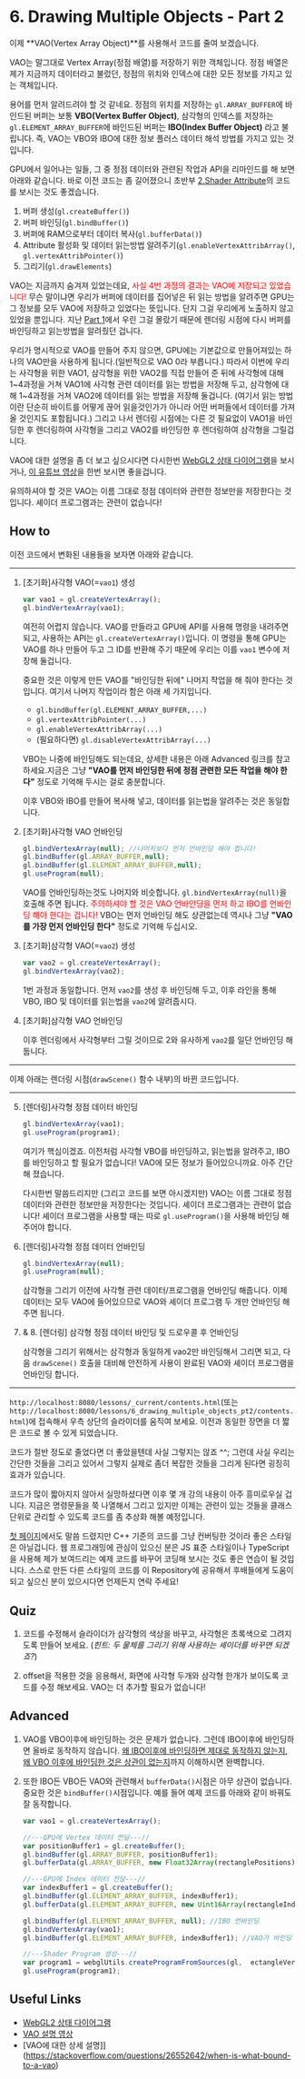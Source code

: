 # 6. Drawing Multiple Objects - Part 2

이제 **VAO(Vertex Array Object)**를 사용해서 코드를 줄여 보겠습니다.

VAO는 말그대로 Vertex Array(정점 배열)를 저장하기 위한 객체입니다. 정점 배열은 제가 지금까지 데이터라고 불렀던, 정점의 위치와 인덱스에 대한 모든 정보를 가지고 있는 객체입니다. 

용어를 먼저 알려드려야 할 것 같네요. 정점의 위치를 저장하는 `gl.ARRAY_BUFFER`에 바인드된 버퍼는 보통 **VBO(Vertex Buffer Object)**, 삼각형의 인덱스를 저장하는 `gl.ELEMENT_ARRAY_BUFFER`에 바인드된 버퍼는 **IBO(Index Buffer Object)** 라고 불립니다. 즉, VAO는 VBO와 IBO에 대한 정보 플러스 데이터 해석 방법를 가지고 있는 것입니다.

GPU에서 일어나는 일들, 그 중 정점 데이터와 관련된 작업과 API을 리마인드를 해 보면 아래와 같습니다. 바로 이전 코드는 좀 길어졌으니 초반부 [2.Shader Attribute](../2_shader_attribute/contents.html)의 코드를 보시는 것도 좋겠습니다.

1. 버퍼 생성(`gl.createBuffer()`)
2. 버퍼 바인딩(`gl.bindBuffer()`)
3. 버퍼에 RAM으로부터 데이터 복사(`gl.bufferData()`)
4. Attribute 활성화 및 데이터 읽는방법 알려주기(`gl.enableVertexAttribArray()`, `gl.vertexAttribPointer()`)
5. 그리기(`gl.drawElements`)

VAO는 지금까지 숨겨져 있었는데요, <span style="color:red">사실 4번 과정의 결과는 VAO에 저장되고 있었습니다!</span> 무슨 말이냐면 우리가 버퍼에 데이터를 집어넣은 뒤 읽는 방법을 알려주면 GPU는 그 정보를 모두 VAO에 저장하고 있었다는 뜻입니다. 단지 그걸 우리에게 노출하지 않고 있었을 뿐입니다. 지난 [Part 1](../6_drawing_multiple_objects_pt1/contents.html)에서 우린 그걸 몰랐기 때문에 렌더링 시점에 다시 버퍼를 바인딩하고 읽는방법을 알려줬던 겁니다.

우리가 명시적으로 VAO를 만들어 주지 않으면, GPU에는 기본값으로 만들어져있는 하나의 VAO만을 사용하게 됩니다.(일반적으로 VAO 0라 부릅니다.) 따라서 이번에 우리는 사각형을 위한 VAO1, 삼각형을 위한 VAO2를 직접 만들어 준 뒤에 사각형에 대해 1~4과정을 거쳐 VAO1에 사각형 관련 데이터를 읽는 방법을 저장해 두고, 삼각형에 대해 1~4과정을 거쳐 VAO2에 데이터를 읽는 방법을 저장해 둘겁니다. (여기서 읽는 방법이란 단순히 바이트를 어떻게 끊어 읽을것인가가 아니라 어떤 버퍼들에서 데이터를 가져올 것인지도 포함됩니다.) 그리고 나서 렌더링 시점에는 다른 것 필요없이 VAO1을 바인딩한 후 렌더링하여 사각형을 그리고 VAO2를 바인딩한 후 렌더링하여 삼각형을 그릴겁니다.

VAO에 대한 설명을 좀 더 보고 싶으시다면 다시한번 [WebGL2 상태 다이어그램](https://webgl2fundamentals.org/webgl/lessons/resources/webgl-state-diagram.html)을 보시거나, [이 유튜브 영상](https://www.youtube.com/watch?v=WMiggUPst-Q)을 한번 보시면 좋을겁니다.

유의하셔야 할 것은 VAO는 이름 그대로 정점 데이터와 관련한 정보만을 저장한다는 것입니다. 셰이더 프로그램과는 관련이 없습니다!

## How to

이전 코드에서 변화된 내용들을 보자면 아래와 같습니다.

---
1. [초기화]사각형 VAO(=`vao1`) 생성

    ```js
    var vao1 = gl.createVertexArray();
    gl.bindVertexArray(vao1); 
    ```
    
    여전히 어렵지 않습니다. VAO를 만들라고 GPU에 API를 사용해 명령을 내려주면 되고, 사용하는 API는 `gl.createVertexArray()`입니다. 이 명령을 통해 GPU는 VAO를 하나 만들어 두고 그 ID를 반환해 주기 때문에 우리는 이를 `vao1` 변수에 저장해 둘겁니다.

    중요한 것은 이렇게 만든 VAO를 "바인딩한 뒤에" 나머지 작업을 해 줘야 한다는 것입니다. 여기서 나머지 작업이라 함은 아래 세 가지입니다. 

    * `gl.bindBuffer(gl.ELEMENT_ARRAY_BUFFER,...)`
    * `gl.vertexAttribPointer(...)`
    * `gl.enableVertexAttribArray(...)`
    * (필요하다면) `gl.disableVertexAttribArray(...)`

    VBO는 나중에 바인딩해도 되는데요, 상세한 내용은 아래 Advanced 링크를 참고하세요.지금은 그냥 **"VAO를 먼저 바인딩한 뒤에 정점 관련한 모든 작업을 해야 한다"** 정도로 기억해 두시는 걸로 충분합니다.

    이후 VBO와 IBO를 만들어 복사해 넣고, 데이터를 읽는법을 알려주는 것은 동일합니다.

2. [초기화]사각형 VAO 언바인딩

    ```js
    gl.bindVertexArray(null); //나머지보다 먼저 언바인딩 해야 합니다!
    gl.bindBuffer(gl.ARRAY_BUFFER,null);
    gl.bindBuffer(gl.ELEMENT_ARRAY_BUFFER,null);
    gl.useProgram(null);
    ```

    VAO를 언바인딩하는것도 나머지와 비슷합니다. `gl.bindVertexArray(null)`을 호출해 주면 됩니다. <span style="color:red">주의하셔야 할 것은 VAO 언바인딩을 먼저 하고 IBO를 언바인딩 해야 한다는 겁니다!</span> VBO는 먼저 언바인딩 해도 상관없는데 역시나 그냥 **"VAO를 가장 먼저 언바인딩 한다"** 정도로 기억해 두십시오.

3. [초기화]삼각형 VAO(=`vao2`) 생성

    ```js
    var vao2 = gl.createVertexArray();
    gl.bindVertexArray(vao2);
    ```

    1번 과정과 동일합니다. 먼저 `vao2`를 생성 후 바인딩해 두고, 이후 라인을 통해 VBO, IBO 및 데이터를 읽는법을 `vao2`에 알려줍시다.

4. [초기화]삼각형 VAO 언바인딩

    이후 렌더링에서 사각형부터 그릴 것이므로 2와 유사하게 `vao2`를 일단 언바인딩 해둡니다.

---

이제 아래는 렌더링 시점(`drawScene()` 함수 내부)의 바뀐 코드입니다.

---

5. [렌더링]사각형 정점 데이터 바인딩

    ```js
    gl.bindVertexArray(vao1);
    gl.useProgram(program1); 
    ```

    여기가 핵심이겠죠. 이전처럼 사각형 VBO를 바인딩하고, 읽는법을 알려주고, IBO를 바인딩하고 할 필요가 없습니다! VAO에 모든 정보가 들어있으니까요. 아주 간단해 졌습니다. 

    다시한번 말씀드리지만 (그리고 코드를 보면 아시겠지만) VAO는 이름 그대로 정점 데이터와 관련한 정보만을 저장한다는 것입니다. 셰이더 프로그램과는 관련이 없습니다! 셰이더 프로그램을 사용할 때는 따로 `gl.useProgram()`을 사용해 바인딩 해주어야 합니다.

6. [렌더링]사각형 정점 데이터 언바인딩 

    ```js
    gl.bindVertexArray(null);
    gl.useProgram(null);
    ```
    
    삼각형을 그리기 이전에 사각형 관련 데이터/프로그램을 언바인딩 해줍니다. 이제 데이터는 모두 VAO에 들어있으므로 VAO와 셰이더 프로그램 두 개만 언바인딩 해주면 됩니다.

7. & 8. [렌더링] 삼각형 정점 데이터 바인딩 및 드로우콜 후 언바인딩

    삼각형을 그리기 위해서는 삼각형과 동일하게 vao2만 바인딩해서 그리면 되고, 다음 `drawScene()` 호출을 대비해 안전하게 사용이 완료된 VAO와 셰이더 프로그램을 언바인딩 합니다.

---

`http://localhost:8080/lessons/_current/contents.html`(또는 `http://localhost:8080/lessons/6_drawing_multiple_objects_pt2/contents.html`)에 접속해서 우측 상단의 슬라이더를 움직여 보세요.  이전과 동일한 장면을 더 짧은 코드로 볼 수 있게 되었습니다.

코드가 절반 정도로 줄었다면 더 좋았을텐데 사실 그렇지는 않죠 ^^; 그런데 사실 우리는 간단한 것들을 그리고 있어서 그렇지 실제로 좀더 복잡한 것들을 그리게 된다면 굉징히 효과가 있습니다. 

코드가 많이 짧아지지 않아서 실망하셨다면 이후 몇 개 강의 내용이 아주 흥미로우실 겁니다. 지금은 명령문들을 쭉 나열해서 그리고 있지만 이제는 관련이 있는 것들을 클래스 단위로 관리할 수 있도록 코드를 좀 추상화 해볼 예정입니다. 

[첫 페이지](../../README.md)에서도 말씀 드렸지만 C++ 기준의 코드를 그냥 컨버팅한 것이라 좋은 스타일은 아닐겁니다. 웹 프로그래밍에 관심이 있으신 분은 JS 표준 스타일이나 TypeScript을 사용해 제가 보여드리는 예제 코드를 바꾸어 코딩해 보시는 것도 좋은 연습이 될 것입니다. 스스로 만든 다른 스타일의 코드를 이 Repository에 공유해서 후배들에게 도움이 되고 싶으신 분이 있으시다면 언제든지 연락 주세요!

## Quiz

1. 코드를 수정해서 슬라이더가 삼각형의 색상을 바꾸고, 사각형은 초록색으로 그려지도록 만들어 보세요. (*힌트: 두 물체를 그리기 위해 사용하는 셰이더를 바꾸면 되겠죠?*)

2. offset을 적용한 것을 응용해서, 화면에 사각형 두개와 삼각형 한개가 보이도록 코드를 수정 해보세요. VAO는 더 추가할 필요가 없습니다!

## Advanced

1. VAO를 VBO이후에 바인딩하는 것은 문제가 없습니다. 그런데 IBO이후에 바인딩하면 올바로 동작하지 않습니다. [왜 IBO이후에 바인딩하면 제대로 동작하지 않는지](https://stackoverflow.com/questions/31176226/when-using-ibo-ebo-program-only-works-when-i-call-glbindbuffer-to-bind-the-ibo), [왜 VBO 이후에 바인딩한 것은 상관이 없는지](https://stackoverflow.com/questions/26552642/when-is-what-bound-to-a-vao)까지 이해하시면 완벽합니다.

2. 또한 IBO든 VBO든 VAO와 관련해서 `bufferData()`시점은 아무 상관이 없습니다. 중요한 것은 `bindBuffer()`시점입니다. 예를 들어 예제 코드를 아래와 같이 바꿔도 잘 동작합니다.

    ```js
    var vao1 = gl.createVertexArray();
    
    //---GPU에 Vertex 데이터 전달---//
    var positionBuffer1 = gl.createBuffer(); 
    gl.bindBuffer(gl.ARRAY_BUFFER, positionBuffer1); 
    gl.bufferData(gl.ARRAY_BUFFER, new Float32Array(rectanglePositions), gl.STATIC_DRAW);
    
    //---GPU에 Index 데이터 전달---//
    var indexBuffer1 = gl.createBuffer(); 
    gl.bindBuffer(gl.ELEMENT_ARRAY_BUFFER, indexBuffer1); 
    gl.bufferData(gl.ELEMENT_ARRAY_BUFFER, new Uint16Array(rectangleIndices), gl.ATIC_DRAW);
    
    gl.bindBuffer(gl.ELEMENT_ARRAY_BUFFER, null); //IBO 언바인딩
    gl.bindVertexArray(vao1); 
    gl.bindBuffer(gl.ELEMENT_ARRAY_BUFFER, indexBuffer1); //VAO가 바인딩 된 뒤에 IBO가 바인딩되었으므로 OK! 데이터는 이미 들어가있음!

    //---Shader Program 생성---//
    var program1 = webglUtils.createProgramFromSources(gl,	ectangleVertexShaderSource,   rectangleFragmentShaderSource]);
    gl.useProgram(program1); 
    ```

## Useful Links

- [WebGL2 상태 다이어그램](https://webgl2fundamentals.org/webgl/lessons/resources/webgl-state-diagram.html)
- [VAO 설명 영상](https://www.youtube.com/watch?v=WMiggUPst-Q)
- [VAO에 대한 상세 설명]](https://stackoverflow.com/questions/26552642/when-is-what-bound-to-a-vao)
